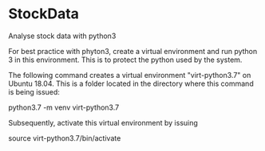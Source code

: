 # StockData
Analyse stock data with python3


For best practice with phyton3, create a virtual environment and run python 3 in this environment. This is to protect the python used by the system.

The following command creates a virtual environment "virt-python3.7" on Ubuntu 18.04. This is a folder located in the directory where this command is being issued:

python3.7 -m venv virt-python3.7

Subsequently, activate this virtual environment by issuing

source virt-python3.7/bin/activate

